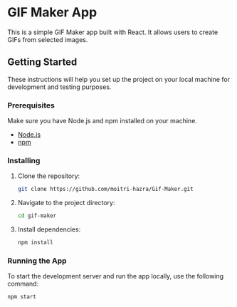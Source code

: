 # GIF Maker App

This is a simple GIF Maker app built with React. It allows users to create GIFs from selected images.

## Getting Started

These instructions will help you set up the project on your local machine for development and testing purposes.

### Prerequisites

Make sure you have Node.js and npm installed on your machine.

- [Node.js](https://nodejs.org/)
- [npm](https://www.npmjs.com/)

### Installing

1. Clone the repository:

    ```bash
    git clone https://github.com/moitri-hazra/Gif-Maker.git
    ```

2. Navigate to the project directory:

    ```bash
    cd gif-maker
    ```

3. Install dependencies:

    ```bash
    npm install
    ```

### Running the App

To start the development server and run the app locally, use the following command:

```bash
npm start



